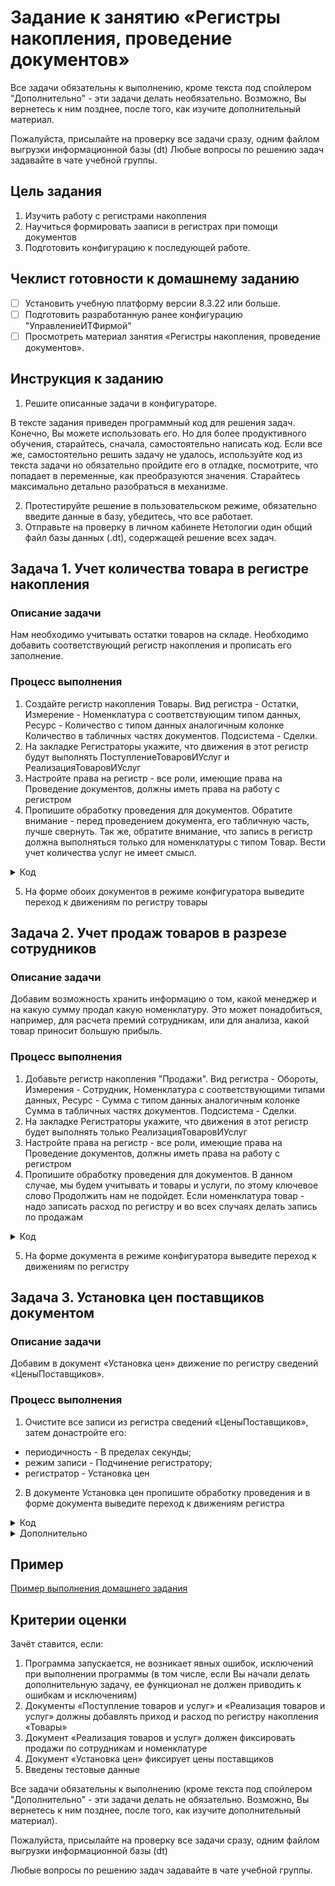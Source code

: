# Задание к занятию «Регистры накопления, проведение документов»

Все задачи обязательны к выполнению, кроме текста под спойлером "Дополнительно" - эти задачи делать необязательно. Возможно, Вы вернетесь к ним позднее, после того, как изучите дополнительный материал.

Пожалуйста, присылайте на проверку все задачи сразу, одним файлом выгрузки информационной базы (dt)
Любые вопросы по решению задач задавайте в чате учебной группы.

## Цель задания

1. Изучить работу с регистрами накопления
2. Научиться формировать зааписи в регистрах при помощи документов
3. Подготовить конфигурацию к последующей работе.

## Чеклист готовности к домашнему заданию

- [ ] Установить учебную платформу версии 8.3.22 или больше.
- [ ] Подготовить разработанную ранее конфигурацию "УправлениеИТФирмой"
- [ ] Просмотреть материал занятия «Регистры накопления, проведение документов».

## Инструкция к заданию

1. Решите описанные задачи в конфигураторе.

В тексте задания приведен программный код для решения задач. Конечно, Вы можете использовать его. Но для более продуктивного обучения, старайтесь, сначала, самостоятельно написать код. Если все же, самостоятельно решить задачу не удалось, используйте код из текста задачи но обязательно пройдите его в отладке, посмотрите, что попадает в переменные, как преобразуются значения. Старайтесь максимально детально разобраться в механизме.

2. Протестируйте решение в пользовательском режиме, обязательно введите данные в базу, убедитесь, что все работает.
3. Отправьте на проверку в личном кабинете Нетологии один общий файл базы данных (.dt), содержащей решение всех задач.

## Задача 1. Учет количества товара в регистре накопления

### Описание задачи

Нам необходимо учитывать остатки товаров на складе. Необходимо добавить соответствующий регистр накопления и прописать его заполнение.

### Процесс выполнения

1. Создайте регистр накопления Товары. Вид регистра - Остатки, Измерение - Номенклатура с соответствующим типом данных, Ресурс - Количество с типом данных аналогичным колонке Количество в табличных частях документов. Подсистема - Сделки.
2. На закладке Регистраторы укажите, что движения в этот регистр будут выполнять ПоступлениеТоваровИУслуг и РеализацияТоваровИУслуг
3. Настройте права на регистр - все роли, имеющие права на Проведение документов, должны иметь права на работу с регистром
4. Пропишите обработку проведения для документов. Обратите внимание - перед проведением документа, его табличную часть, лучше свернуть. Так же, обратите внимание, что запись в регистр должна выполняться только для номенклатуры с типом Товар. Вести учет количества услуг не имеет смысл.

<details>
  <summary>Код</summary>
  
Обработка проведения документа Поступления товаров:
```bsl
Процедура ОбработкаПроведения(Отказ, Режим)

	Движения.Товары.Записывать = Истина;

    // Выгружаем табличную часть в таблицу значений
	ТаблицаДляПроведения = Товары.Выгрузить();
	ТаблицаДляПроведения.Свернуть("Номенклатура", "Количество, Сумма");

	ТипУслуга = Перечисления.ТипНоменклатуры.Услуга;

	Для Каждого ТекСтрокаТовары Из ТаблицаДляПроведения Цикл

		Если ТекСтрокаТовары.Номенклатура.ТипНоменклатуры = ТипУслуга Тогда
			// услуги в регистр не пишем
			Продолжить;
		КонецЕсли;

		Движение = Движения.Товары.Добавить();
		Движение.ВидДвижения = ВидДвиженияНакопления.Приход;
		Движение.Период = Дата;
		Движение.Номенклатура = ТекСтрокаТовары.Номенклатура;
		Движение.Количество = ТекСтрокаТовары.Количество;
	КонецЦикла;

КонецПроцедуры
```

Для реализации товаров, процедура аналогична, но вид движения - расход
</details>

5. На форме обоих документов в режиме конфигуратора выведите переход к движениям по регистру товары

## Задача 2. Учет продаж товаров в разрезе сотрудников

### Описание задачи

Добавим возможность хранить информацию о том, какой менеджер и на какую сумму продал какую номенклатуру. Это может понадобиться, например, для расчета премий сотрудникам, или для анализа, какой товар приносит большую прибыль.

### Процесс выполнения

1. Добавьте регистр накопления "Продажи". Вид регистра - Обороты, Измерения - Сотрудник, Номенклатура с соответствующими типами данных, Ресурс - Сумма с типом данных аналогичным колонке Сумма в табличных частях документов. Подсистема - Сделки.
2. На закладке Регистраторы укажите, что движения в этот регистр будет выполнять только РеализацияТоваровИУслуг
3. Настройте права на регистр - все роли, имеющие права на Проведение документов, должны иметь права на работу с регистром
4. Пропишите обработку проведения для документов. В данном случае, мы будем учитывать и товары и услуги, по этому ключевое слово Продолжить нам не подойдет. Если номенклатура товар - надо записать расход по регистру и во всех случаях делать запись по продажам

<details>
  <summary>Код</summary>

```bsl
Процедура ОбработкаПроведения(Отказ, Режим)

	Движения.Товары.Записывать = Истина;
	Движения.Продажи.Записывать = Истина;

	ТаблицаДляПроведения = Товары.Выгрузить(); // Выгружаем табличную часть в таблицу значений
	ТаблицаДляПроведения.Свернуть("Номенклатура", "Количество, Сумма");

	ТипТовар = Перечисления.ТипНоменклатуры.Товар;

	Для Каждого ТекСтрокаТовары Из ТаблицаДляПроведения Цикл
		
		Если ТекСтрокаТовары.Номенклатура.ТипНоменклатуры = ТипТовар Тогда
			Движение = Движения.Товары.Добавить();
			Движение.ВидДвижения = ВидДвиженияНакопления.Расход;
			Движение.Период = Дата;
			Движение.Номенклатура = ТекСтрокаТовары.Номенклатура;
			Движение.Количество = ТекСтрокаТовары.Количество;
		КонецЕсли;

		Движение = Движения.Продажи.Добавить();
		Движение.Период = Дата;
		Движение.Сотрудник = Ответственный;
		Движение.Номенклатура = ТекСтрокаТовары.Номенклатура;
		Движение.Сумма = ТекСтрокаТовары.Сумма;
		
	КонецЦикла;

КонецПроцедуры
```

</details>

5. На форме документа в режиме конфигуратора выведите переход к движениям по регистру

## Задача 3. Установка цен поставщиков документом

### Описание задачи

Добавим в документ «Установка цен» движение по регистру сведений «ЦеныПоставщиков».

### Процесс выполнения

1. Очистите все записи из регистра сведений «ЦеныПоставщиков», затем донастройте его:

- периодичность - В пределах секунды;
- режим записи - Подчинение регистратору;
- регистратор - Установка цен

2. В документе Установка цен пропишите обработку проведения и в форме документа выведите переход к движениям регистра

<details>
  <summary>Код</summary>

```bsl
Процедура ОбработкаПроведения(Отказ, Режим)

	Движения.ЦеныПоставщиков.Записывать = Истина;
	Для Каждого ТекСтрокаЦены Из Цены Цикл
		Движение = Движения.ЦеныПоставщиков.Добавить();
		Движение.Период = Дата;
		Движение.Номенклатура = ТекСтрокаЦены.Номенклатура;
		Движение.Контрагент = Контрагент;
		Движение.Цена = ТекСтрокаЦены.Цена;
		Движение.Ответственный = Ответственный;
	КонецЦикла;

КонецПроцедуры
```

</details>

<details>
  <summary>Дополнительно</summary>
Перед проведением документа, реализуйте проверку, что в табличной части нет повторяющихся номенклатур. Если есть - выведите предупреждение пользователю и откажитесь от проведения документа
</details>

## Пример

[Пример выполнения домашнего задания](examples/HW_5_3_example.md)

## Критерии оценки

Зачёт ставится, если:

1. Программа запускается, не возникает явных ошибок, исключений при выполнении программы (в том числе, если Вы начали делать дополнительную задачу, ее функционал не должен приводить к ошибкам и исключениям)
2. Документы «Поступление товаров и услуг» и «Реализация товаров и услуг» должны добавлять приход и расход по регистру накопления «Товары»
3. Документ «Реализация товаров и услуг» должен фиксировать продажи по сотрудникам и номенклатуре
4. Документ «Установка цен» фиксирует цены поставщиков
5. Введены тестовые данные

Все задачи обязательны к выполнению (кроме текста под спойлером "Дополнительно" - эти задачи делать не обязательно. Возможно, Вы вернетесь к ним позднее, после того, как изучите дополнительный материал).

Пожалуйста, присылайте на проверку все задачи сразу, одним файлом выгрузки информационной базы (dt)

Любые вопросы по решению задач задавайте в чате учебной группы.
